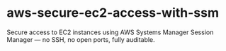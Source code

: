 # aws-secure-ec2-access-with-ssm
Secure access to EC2 instances using AWS Systems Manager Session Manager — no SSH, no open ports, fully auditable.
